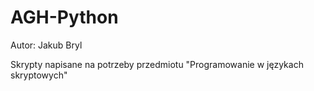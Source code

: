 # AGH-Python


Autor: Jakub Bryl


Skrypty napisane na potrzeby przedmiotu "Programowanie w językach skryptowych"
